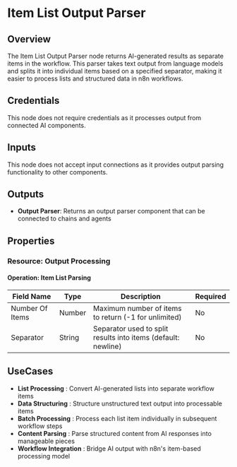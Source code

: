 # Item List Output Parser

## Overview

The Item List Output Parser node returns AI-generated results as separate items in the workflow. This parser takes text output from language models and splits it into individual items based on a specified separator, making it easier to process lists and structured data in n8n workflows.

## Credentials

This node does not require credentials as it processes output from connected AI components.

## Inputs

This node does not accept input connections as it provides output parsing functionality to other components.

## Outputs

- **Output Parser**: Returns an output parser component that can be connected to chains and agents

## Properties

### Resource: Output Processing

#### Operation: Item List Parsing

| Field Name | Type | Description | Required |
|---|---|---|---|
| Number Of Items | Number | Maximum number of items to return (-1 for unlimited) | No |
| Separator | String | Separator used to split results into items (default: newline) | No |

## UseCases

- **List Processing** : Convert AI-generated lists into separate workflow items
- **Data Structuring** : Structure unstructured text output into processable items
- **Batch Processing** : Process each list item individually in subsequent workflow steps
- **Content Parsing** : Parse structured content from AI responses into manageable pieces
- **Workflow Integration** : Bridge AI output with n8n's item-based processing model